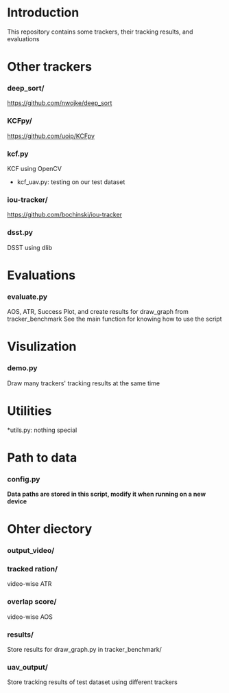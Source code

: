 # Introduction
This repository contains some trackers, their tracking results, and evaluations

# Other trackers

### deep_sort/
https://github.com/nwojke/deep_sort

### KCFpy/
https://github.com/uoip/KCFpy

### kcf.py
KCF using OpenCV
- kcf_uav.py: testing on our test dataset

### iou-tracker/
https://github.com/bochinski/iou-tracker

### dsst.py
DSST using dlib


# Evaluations

### evaluate.py
AOS, ATR, Success Plot, and create results for draw_graph from tracker_benchmark
See the main function for knowing how to use the script

# Visulization

### demo.py
Draw many trackers' tracking results at the same time

# Utilities
*utils.py: nothing special

# Path to data

### config.py
**Data paths are stored in this script, modify it when running on a new device**

# Ohter diectory

### output_video/

### tracked ration/
video-wise ATR

### overlap score/
video-wise AOS

### results/
Store results for draw_graph.py in tracker_benchmark/

### uav_output/
Store tracking results of test dataset using different trackers
